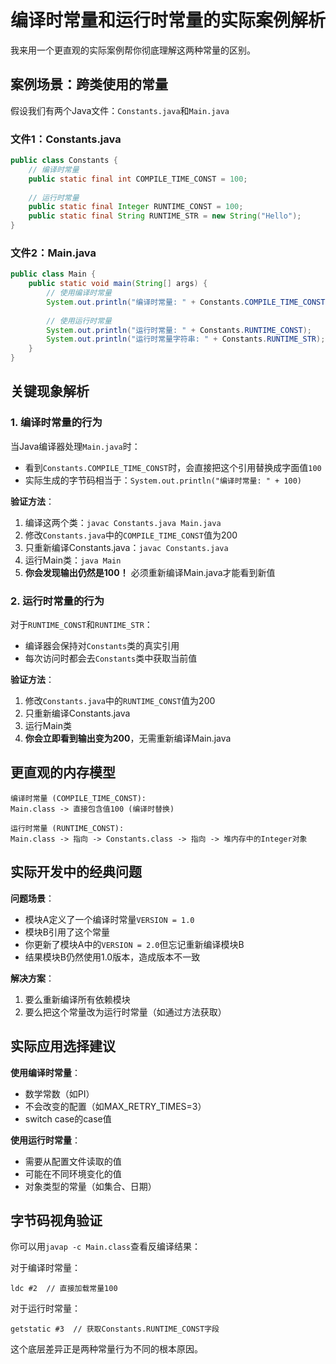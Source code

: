 # 编译时常量和运行时常量的实际案例解析

我来用一个更直观的实际案例帮你彻底理解这两种常量的区别。

## 案例场景：跨类使用的常量

假设我们有两个Java文件：`Constants.java`和`Main.java`

### 文件1：Constants.java
```java
public class Constants {
    // 编译时常量
    public static final int COMPILE_TIME_CONST = 100;
    
    // 运行时常量
    public static final Integer RUNTIME_CONST = 100;
    public static final String RUNTIME_STR = new String("Hello");
}
```

### 文件2：Main.java
```java
public class Main {
    public static void main(String[] args) {
        // 使用编译时常量
        System.out.println("编译时常量: " + Constants.COMPILE_TIME_CONST);
        
        // 使用运行时常量
        System.out.println("运行时常量: " + Constants.RUNTIME_CONST);
        System.out.println("运行时常量字符串: " + Constants.RUNTIME_STR);
    }
}
```

## 关键现象解析

### 1. 编译时常量的行为

当Java编译器处理`Main.java`时：
- 看到`Constants.COMPILE_TIME_CONST`时，会直接把这个引用替换成字面值`100`
- 实际生成的字节码相当于：`System.out.println("编译时常量: " + 100)`

**验证方法**：
1. 编译这两个类：`javac Constants.java Main.java`
2. 修改`Constants.java`中的`COMPILE_TIME_CONST`值为200
3. 只重新编译Constants.java：`javac Constants.java`
4. 运行Main类：`java Main`
5. **你会发现输出仍然是100！** 必须重新编译Main.java才能看到新值

### 2. 运行时常量的行为

对于`RUNTIME_CONST`和`RUNTIME_STR`：
- 编译器会保持对`Constants`类的真实引用
- 每次访问时都会去`Constants`类中获取当前值

**验证方法**：
1. 修改`Constants.java`中的`RUNTIME_CONST`值为200
2. 只重新编译Constants.java
3. 运行Main类
4. **你会立即看到输出变为200**，无需重新编译Main.java

## 更直观的内存模型

```
编译时常量 (COMPILE_TIME_CONST):
Main.class -> 直接包含值100 (编译时替换)

运行时常量 (RUNTIME_CONST):
Main.class -> 指向 -> Constants.class -> 指向 -> 堆内存中的Integer对象
```

## 实际开发中的经典问题

**问题场景**：
- 模块A定义了一个编译时常量`VERSION = 1.0`
- 模块B引用了这个常量
- 你更新了模块A中的`VERSION = 2.0`但忘记重新编译模块B
- 结果模块B仍然使用1.0版本，造成版本不一致

**解决方案**：
1. 要么重新编译所有依赖模块
2. 要么把这个常量改为运行时常量（如通过方法获取）

## 实际应用选择建议

**使用编译时常量**：
- 数学常数（如PI）
- 不会改变的配置（如MAX_RETRY_TIMES=3）
- switch case的case值

**使用运行时常量**：
- 需要从配置文件读取的值
- 可能在不同环境变化的值
- 对象类型的常量（如集合、日期）

## 字节码视角验证

你可以用`javap -c Main.class`查看反编译结果：

对于编译时常量：
```
ldc #2  // 直接加载常量100
```

对于运行时常量：
```
getstatic #3  // 获取Constants.RUNTIME_CONST字段
```

这个底层差异正是两种常量行为不同的根本原因。